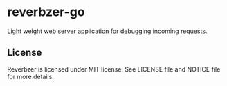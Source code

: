 # reverbzer-go

Light weight web server application for debugging incoming requests.

## License

Reverbzer is licensed under MIT license. See LICENSE file and NOTICE file for more details.
